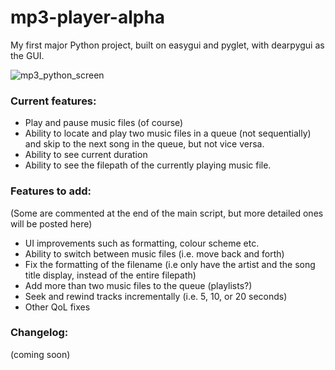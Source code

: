 # mp3-player-alpha
My first major Python project, built on easygui and pyglet, with dearpygui as the GUI.


![mp3_python_screen](https://user-images.githubusercontent.com/81862325/117577715-d0604680-b0e2-11eb-94cf-832ed229c8c7.jpg)

### Current features:

* Play and pause music files (of course)
* Ability to locate and play two music files in a queue (not sequentially) and skip to the next song in the queue, but not vice versa.
* Ability to see current duration
* Ability to see the filepath of the currently playing music file.

### Features to add:

(Some are commented at the end of the main script, but more detailed ones will be posted here)

* UI improvements such as formatting, colour scheme etc.
* Ability to switch between music files (i.e. move back and forth)
* Fix the formatting of the filename (i.e only have the artist and the song title display, instead of the entire filepath)
* Add more than two music files to the queue (playlists?)
* Seek and rewind tracks incrementally (i.e. 5, 10, or 20 seconds)
* Other QoL fixes

### Changelog:
(coming soon)
